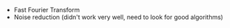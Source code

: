 - Fast Fourier Transform
- Noise reduction (didn't work very well, need to look for good algorithms)
